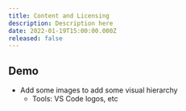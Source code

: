 ```yaml
---
title: Content and Licensing
description: Description here
date: 2022-01-19T15:00:00.000Z
released: false
---
```


## Demo
- Add some images to add some visual hierarchy
    - Tools: VS Code logos, etc